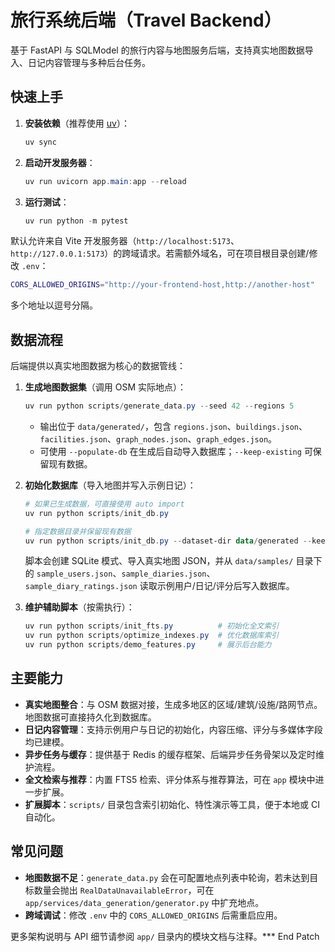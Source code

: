 # 旅行系统后端（Travel Backend）

基于 FastAPI 与 SQLModel 的旅行内容与地图服务后端，支持真实地图数据导入、日记内容管理与多种后台任务。

## 快速上手

1. **安装依赖**（推荐使用 [uv](https://github.com/astral-sh/uv)）：

	```powershell
	uv sync
	```

2. **启动开发服务器**：

	```powershell
	uv run uvicorn app.main:app --reload
	```

3. **运行测试**：

	```powershell
	uv run python -m pytest
	```

默认允许来自 Vite 开发服务器（`http://localhost:5173`、`http://127.0.0.1:5173`）的跨域请求。若需额外域名，可在项目根目录创建/修改 `.env`：

```bash
CORS_ALLOWED_ORIGINS="http://your-frontend-host,http://another-host"
```

多个地址以逗号分隔。

## 数据流程

后端提供以真实地图数据为核心的数据管线：

1. **生成地图数据集**（调用 OSM 实际地点）：

	```powershell
	uv run python scripts/generate_data.py --seed 42 --regions 5
	```

	- 输出位于 `data/generated/`，包含 `regions.json`、`buildings.json`、`facilities.json`、`graph_nodes.json`、`graph_edges.json`。
	- 可使用 `--populate-db` 在生成后自动导入数据库；`--keep-existing` 可保留现有数据。

2. **初始化数据库**（导入地图并写入示例日记）：

	```powershell
	# 如果已生成数据，可直接使用 auto import
	uv run python scripts/init_db.py

	# 指定数据目录并保留现有数据
	uv run python scripts/init_db.py --dataset-dir data/generated --keep-existing
	```

	脚本会创建 SQLite 模式、导入真实地图 JSON，并从 `data/samples/` 目录下的 `sample_users.json`、`sample_diaries.json`、`sample_diary_ratings.json` 读取示例用户/日记/评分后写入数据库。

3. **维护辅助脚本**（按需执行）：

	```powershell
	uv run python scripts/init_fts.py          # 初始化全文索引
	uv run python scripts/optimize_indexes.py  # 优化数据库索引
	uv run python scripts/demo_features.py     # 展示后台能力
	```

## 主要能力

- **真实地图整合**：与 OSM 数据对接，生成多地区的区域/建筑/设施/路网节点。地图数据可直接持久化到数据库。
- **日记内容管理**：支持示例用户与日记的初始化，内容压缩、评分与多媒体字段均已建模。
- **异步任务与缓存**：提供基于 Redis 的缓存框架、后端异步任务骨架以及定时维护流程。
- **全文检索与推荐**：内置 FTS5 检索、评分体系与推荐算法，可在 `app` 模块中进一步扩展。
- **扩展脚本**：`scripts/` 目录包含索引初始化、特性演示等工具，便于本地或 CI 自动化。

## 常见问题

- **地图数据不足**：`generate_data.py` 会在可配置地点列表中轮询，若未达到目标数量会抛出 `RealDataUnavailableError`，可在 `app/services/data_generation/generator.py` 中扩充地点。
- **跨域调试**：修改 `.env` 中的 `CORS_ALLOWED_ORIGINS` 后需重启应用。

更多架构说明与 API 细节请参阅 `app/` 目录内的模块文档与注释。*** End Patch
